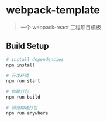 # webpack-template

> 一个 webpack-react 工程项目模板

## Build Setup

``` bash
# install dependencies
npm install

# 开发环境
npm run start

# 构建打包
npm run build

# 预览构建打包
npm run anywhere

```
